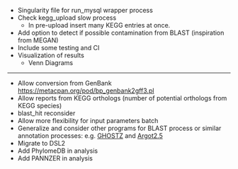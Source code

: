 * Singularity file for run_mysql wrapper process
* Check kegg_upload slow process
  * In pre-upload insert many KEGG entries at once.
* Add option to detect if possible contamination from BLAST (inspiration from MEGAN)
* Include some testing and CI
* Visualization of results
    * Venn Diagrams
---
* Allow conversion from GenBank https://metacpan.org/pod/bp_genbank2gff3.pl
* Allow reports from KEGG orthologs (number of potential orthologs from KEGG species)
* blast_hit reconsider
* Allow more flexibility for input parameters batch
* Generalize and consider other programs for BLAST process or similar annotation processes: e.g. [GHOSTZ](http://www.bi.cs.titech.ac.jp/ghostz/) and [Argot2.5](http://www.medcomp.medicina.unipd.it/Argot2-5/)
* Migrate to DSL2
* Add PhylomeDB in analysis
* Add PANNZER in analysis
